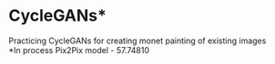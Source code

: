 # CycleGANs*
Practicing CycleGANs for creating monet painting of existing images <br/>
*In process
Pix2Pix model - 57.74810
